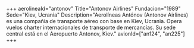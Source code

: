 +++
aerolineaId="antonov"
Title="Antonov Airlines"
Fundacion="1989"
Sede="Kiev, Ucrania"
Description="Aerolíneas Antónov (Antonov Airlines) es una compañía de transporte aéreo con base en Kiev, Ucrania. Opera vuelos charter internacionales de transporte de mercancías. Su sede central está en el Aeropuerto Antonov, Kiev."
avionId=["an124", "an225"]
+++
